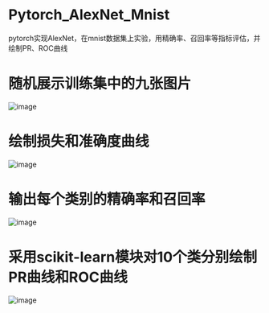 # Pytorch_AlexNet_Mnist
pytorch实现AlexNet，在mnist数据集上实验，用精确率、召回率等指标评估，并绘制PR、ROC曲线
# 随机展示训练集中的九张图片
![image](https://user-images.githubusercontent.com/64317292/173069102-2624c3ae-3031-4c89-b593-1ac62ff17493.png)
# 绘制损失和准确度曲线
![image](https://user-images.githubusercontent.com/64317292/173069147-dfbd0115-649f-4eaf-a9f1-7ef5e345cddc.png)
# 输出每个类别的精确率和召回率
![image](https://user-images.githubusercontent.com/64317292/173069186-a43b7243-7fd5-4afd-b157-53d3dcb2f65e.png)
# 采用scikit-learn模块对10个类分别绘制PR曲线和ROC曲线
![image](https://user-images.githubusercontent.com/64317292/173069284-ec52df7d-d99f-4137-ba3e-33acdf78dcff.png)

